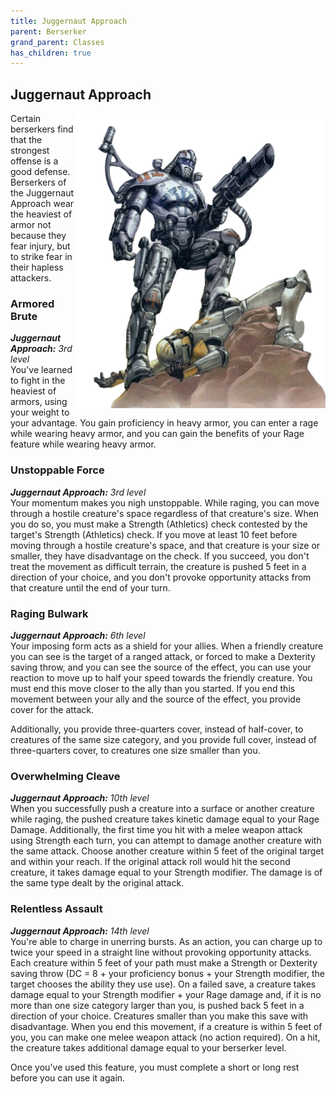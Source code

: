 ```yaml
---
title: Juggernaut Approach
parent: Berserker
grand_parent: Classes
has_children: true
---
```


## Juggernaut Approach

<img src='../../../../zzImages/Classes/berserker_juggernaut.png' style='float:right; width:400px;'>

Certain berserkers find that the strongest offense is a good defense. Berserkers of the Juggernaut Approach wear the heaviest of armor not because they fear injury, but to strike fear in their hapless attackers.

### Armored Brute
_**Juggernaut Approach:** 3rd level_<br>
You've learned to fight in the heaviest of armors, using your weight to your advantage. You gain proficiency in heavy armor, you can enter a rage while wearing heavy armor, and you can gain the benefits of your Rage feature while wearing heavy armor. 

### Unstoppable Force
_**Juggernaut Approach:** 3rd level_<br>
Your momentum makes you nigh unstoppable. While raging, you can move through a hostile creature's space regardless of that creature's size. When you do so, you must make a Strength (Athletics) check contested by the target's Strength (Athletics) check. If you move at least 10 feet before moving through a hostile creature's space, and that creature is your size or smaller, they have disadvantage on the check. If you succeed, you don't treat the movement as difficult terrain, the creature is pushed 5 feet in a direction of your choice, and you don't provoke opportunity attacks from that creature until the end of your turn.

### Raging Bulwark
_**Juggernaut Approach:** 6th level_<br>
Your imposing form acts as a shield for your allies. When a friendly creature you can see is the target of a ranged attack, or forced to make a Dexterity saving throw, and you can see the source of the effect, you can use your reaction to move up to half your speed towards the friendly creature. You must end this move closer to the ally than you started. If you end this movement between your ally and the source of the effect, you provide cover for the attack.

Additionally, you provide three-quarters cover, instead of half-cover, to creatures of the same size category, and you provide full cover, instead of three-quarters cover, to creatures one size smaller than you.

### Overwhelming Cleave
_**Juggernaut Approach:** 10th level_<br>
When you successfully push a creature into a surface or another creature while raging, the pushed creature takes kinetic damage equal to your Rage Damage. Additionally, the first time you hit with a melee weapon attack using Strength each turn, you can attempt to damage another creature with the same attack. Choose another creature within 5 feet of the original target and within your reach. If the original attack roll would hit the second creature, it takes damage equal to your Strength modifier. The damage is of the same type dealt by the original attack.

### Relentless Assault
_**Juggernaut Approach:** 14th level_<br>
You're able to charge in unerring bursts. As an action, you can charge up to twice your speed in a straight line without provoking opportunity attacks. Each creature within 5 feet of your path must make a Strength or Dexterity saving throw (DC = 8 + your proficiency bonus + your Strength modifier, the target chooses the ability they use use). On a failed save, a creature takes damage equal to your Strength modifier + your Rage damage and, if it is no more than one size category larger than you, is pushed back 5 feet in a direction of your choice. Creatures smaller than you make this save with disadvantage. When you end this movement, if a creature is within 5 feet of you, you can make one melee weapon attack (no action required). On a hit, the creature takes additional damage equal to your berserker level.

Once you've used this feature, you must complete a short or long rest before you can use it again.
